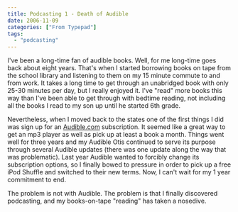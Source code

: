 ```yaml
---
title: Podcasting 1 - Death of Audible
date: 2006-11-09
categories: ["From Typepad"]
tags: 
  - "podcasting"
---
```

I've been a long-time fan of audible books. Well, for me long-time goes back about eight years. That's when I started borrowing books on tape from the school library and listening to them on my 15 minute commute to and from work. It takes a long time to get through an unabridged book with only 25-30 minutes per day, but I really enjoyed it. I've "read" more books this way than I've been able to get through with bedtime reading, not including all the books I read to my son up until he started 6th grade.

Nevertheless, when I moved back to the states one of the first things I did was sign up for an [Audible.com](https://audible.com) subscription. It seemed like a great way to get an mp3 player as well as pick up at least a book a month. Things went well for three years and my Audible Otis continued to serve its purpose through several Audible updates (there was one update along the way that was problematic). Last year Audible wanted to forcibly change its subscription options, so I finally bowed to pressure in order to pick up a free iPod Shuffle and switched to their new terms. Now, I can't wait for my 1 year commitment to end.

The problem is not with Audible. The problem is that I finally discovered podcasting, and my books-on-tape "reading" has taken a nosedive.
